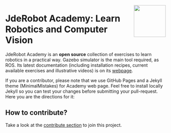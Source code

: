<a href="https://mmg-ai.com/en/"><img src="https://jderobot.github.io/assets/images/logo.png" width="100 " align="right" /></a>

# JdeRobot Academy: Learn Robotics and Computer Vision 


JdeRobot Academy is an **open source** collection of exercises to learn robotics in a practical way. Gazebo simulator is the main tool required, as ROS. Its latest documentation (including installation recipes, current available exercises and illustrative videos) is on its <a href="https://jderobot.github.io/RoboticsAcademy">webpage</a>.

If you are a contributor, please note that we use GitHub Pages and a Jekyll theme (MinimalMistakes) for Academy web page. Feel free to install locally Jekyll so you can test your changes before submitting your pull-request. Here you are the directions for it:

## How to contribute?

Take a look at the [contribute section](https://github.com/JdeRobot/RoboticsAcademy/wiki/Contribute) to join this project.
